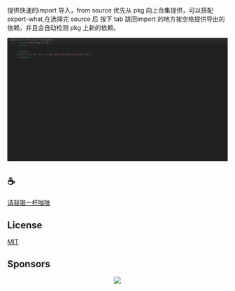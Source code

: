 提供快速的import 导入，from source 优先从 pkg 向上合集提供，可以搭配 export-what,在选择完 source 后 按下 tab 跳回import 的地方按空格提供导出的依赖，并且会自动检测 pkg 上新的依赖。

![demo](/assets/demo.gif)

## :coffee:

[请我喝一杯咖啡](https://github.com/Simon-He95/sponsor)

## License

[MIT](./license)

## Sponsors

<p align="center">
  <a href="https://cdn.jsdelivr.net/gh/Simon-He95/sponsor/sponsors.svg">
    <img src="https://cdn.jsdelivr.net/gh/Simon-He95/sponsor/sponsors.png"/>
  </a>
</p>
